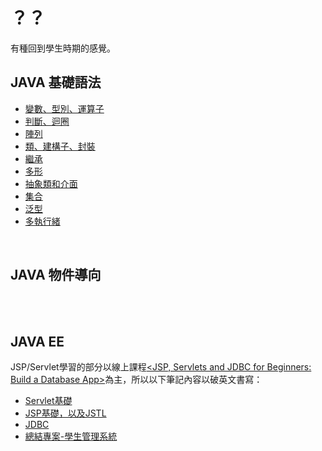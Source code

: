 

# ？？
有種回到學生時期的感覺。

## JAVA 基礎語法

<ul>
<li><a href="#">變數、型別、運算子</a></li>
<li><a href="#">判斷、迴圈</a></li>
<li><a href="#">陣列</a></li>
<li><a href="#">類、建構子、封裝</a></li>
<li><a href="#">繼承</a></li>
<li><a href="#">多形</a></li>
<li><a href="#">抽象類和介面</a></li>
<li><a href="https://github.com/balladeop52no4/JAVA_Notes/issues/26#issue-688290515">集合</a></li>
<li><a href="#">泛型</a></li>
<li><a href="#">多執行緒</a></li>

  
  
</ul>

<br>

## JAVA 物件導向
<br>
<br>

## JAVA EE
JSP/Servlet學習的部分以線上課程<a href="https://www.udemy.com/course/jsp-tutorial/"><JSP, Servlets and JDBC for Beginners: Build a Database App></a>為主，所以以下筆記內容以破英文書寫：
  
<ul>
<li><a href="https://github.com/balladeop52no4/JAVA_Notes/issues/20">Servlet基礎</a></li>
<li><a href="https://github.com/balladeop52no4/JAVA_Notes/issues/21">JSP基礎，以及JSTL</a></li>
<li><a href="https://github.com/balladeop52no4/JAVA_Notes/issues/23">JDBC</a></li>
<li><a href="https://github.com/balladeop52no4/JAVA_Notes/issues/22">總結專案-學生管理系統</a></li>
</ul>
